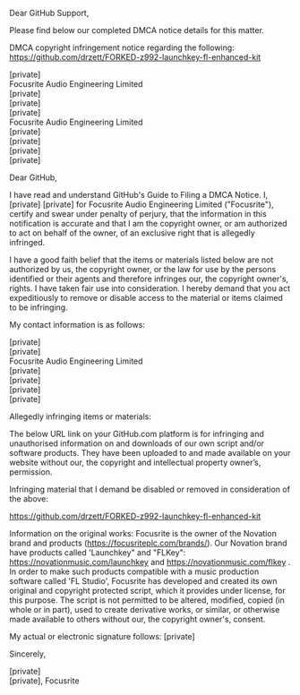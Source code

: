 Dear GitHub Support,

Please find below our completed DMCA notice details for this matter.

DMCA copyright infringement notice regarding the following: https://github.com/drzett/FORKED-z992-launchkey-fl-enhanced-kit

[private]  
Focusrite Audio Engineering Limited  
[private]  
[private]  
[private]  
Focusrite Audio Engineering Limited  
[private]  
[private]  
[private]  
[private]  


Dear GitHub,

I have read and understand GitHub's Guide to Filing a DMCA Notice. I, [private] [private] for Focusrite Audio Engineering Limited ("Focusrite"), certify and swear under penalty of perjury, that the information in this notification is accurate and that I am the copyright owner, or am authorized to act on behalf of the owner, of an exclusive right that is allegedly infringed.

I have a good faith belief that the items or materials listed below are not authorized by us, the copyright owner, or the law for use by the persons identified or their agents and therefore infringes our, the copyright owner's, rights.  I have taken fair use into consideration. I hereby demand that you act expeditiously to remove or disable access to the material or items claimed to be infringing.

My contact information is as follows:

[private]  
[private]  
Focusrite Audio Engineering Limited  
[private]  
[private]  
[private]  
[private]  


Allegedly infringing items or materials:

The below URL link on your GitHub.com platform is for infringing and unauthorised information on and downloads of our own script and/or software products. They have been uploaded to and made available on your website without our, the copyright and intellectual property owner’s, permission.

Infringing material that I demand be disabled or removed in consideration of the above:

https://github.com/drzett/FORKED-z992-launchkey-fl-enhanced-kit

Information on the original works:  Focusrite is the owner of the Novation brand and products (https://focusriteplc.com/brands/). Our Novation brand have products called 'Launchkey" and "FLKey":   https://novationmusic.com/launchkey   and  https://novationmusic.com/flkey . In order to make such products compatible with a music production software called 'FL Studio', Focusrite has developed and created its own original and copyright protected script, which it provides under license, for this purpose. The script is not permitted to be altered, modified, copied (in whole or in part), used to create derivative works, or similar, or otherwise made available to others without our, the copyright owner's, consent.


My actual or electronic signature follows: [private]

Sincerely,

[private]  
[private], Focusrite
